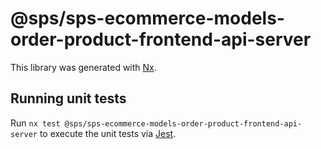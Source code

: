 # @sps/sps-ecommerce-models-order-product-frontend-api-server

This library was generated with [Nx](https://nx.dev).

## Running unit tests

Run `nx test @sps/sps-ecommerce-models-order-product-frontend-api-server` to execute the unit tests via [Jest](https://jestjs.io).
